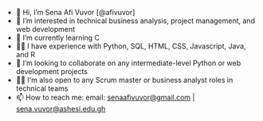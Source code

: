 - 👋 Hi, I’m Sena Afi Vuvor [@afivuvor]
- 👀 I’m interested in technical business analysis, project management, and web development 
- 🌱 I’m currently learning C
- 🤝🏿 I have experience with Python, SQL, HTML, CSS, Javascript, Java, and R 
- 💞️ I’m looking to collaborate on any intermediate-level Python or web development projects
- 👊🏿 I'm also open to any Scrum master or business analyst roles in technical teams
- 📫 How to reach me: email: senaafivuvor@gmail.com | sena.vuvor@ashesi.edu.gh
